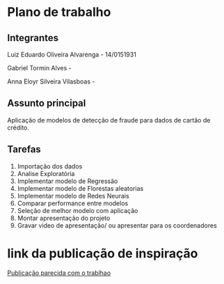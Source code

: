 # Plano de trabalho 

## Integrantes 
Luiz Eduardo Oliveira Alvarenga - 14/0151931

Gabriel Tormin Alves -

Anna Eloyr Silveira Vilasboas -

## Assunto principal 
Aplicação de modelos de detecção de fraude para  dados de cartão de crédito.

## Tarefas

1. Importação dos dados
2. Analise Exploratória 
3. Implementar modelo de Regressão
4. Implementar modelo de Florestas aleatorias
5. Implementar modelo de Redes Neurais
6. Comparar performance entre modelos
7. Seleção de melhor modelo com aplicação
8. Montar apresentação do projeto
9. Gravar video de apresentação/ ou apresentar para os coordenadores

# link da publicação de inspiração 

[Publicação parecida com o trablhao](https://towardsdatascience.com/protecting-your-money-detecting-credit-card-fraud-with-ml-dl-2c4a9b9a0779)
